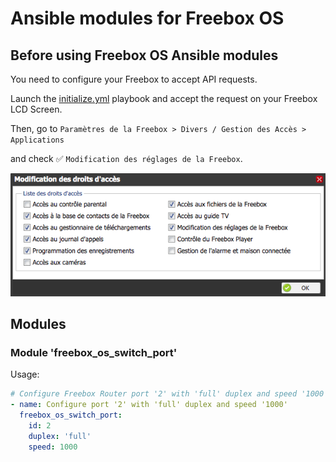 # Ansible modules for Freebox OS

## Before using Freebox OS Ansible modules

You need to configure your Freebox to accept API requests.

Launch the [initialize.yml](initialize.yml)  playbook and accept the request on your Freebox LCD Screen.

Then, go to `Paramètres de la Freebox > Divers / Gestion des Accès > Applications`

and check :white_check_mark: `Modification des réglages de la Freebox`.

![test](freebox_gestion_acces_applications.png "Check 'Modification des réglages de la Freebox'")

## Modules

### Module 'freebox_os_switch_port'

Usage:

```yaml
# Configure Freebox Router port '2' with 'full' duplex and speed '1000'
- name: Configure port '2' with 'full' duplex and speed '1000'
  freebox_os_switch_port:
    id: 2
    duplex: 'full'
    speed: 1000
```
